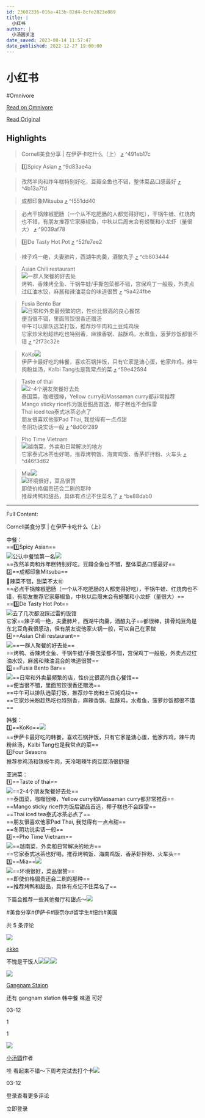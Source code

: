 ```yaml
---
id: 23602336-016a-413b-82d4-8cfe2823e889
title: |
  小红书
author: |
  小汤圆关注
date_saved: 2023-08-14 11:57:47
date_published: 2022-12-27 19:00:00
---
```


# 小红书
#Omnivore

[Read on Omnivore](https://omnivore.app/me/http-xhslink-com-d-gl-kpt-189f4c46106)

[Read Original](http://xhslink.com/dGLKpt)

## Highlights

> Cornell美食分享 | 在伊萨卡吃什么（上） [⤴️](https://omnivore.app/me/http-xhslink-com-d-gl-kpt-189f4c46106#491eb17c-42c6-4d04-9137-565f4cd484e3)  ^491eb17c

> 1️⃣Spicy Asian [⤴️](https://omnivore.app/me/http-xhslink-com-d-gl-kpt-189f4c46106#9d83ae4a-944d-46e5-84d5-e8e60cfdb1f8)  ^9d83ae4a

> 孜然羊肉和炸年糕特别好吃，豆瓣全鱼也不错，整体菜品口感最好 [⤴️](https://omnivore.app/me/http-xhslink-com-d-gl-kpt-189f4c46106#4b13a7fd-9dae-4745-84b6-ffb8ca152fe0)  ^4b13a7fd

> 成都印象Mitsuba [⤴️](https://omnivore.app/me/http-xhslink-com-d-gl-kpt-189f4c46106#f551dd40-09ba-4c36-9241-37c4993f7d87)  ^f551dd40

> 必点干锅辣椒肥肠（一个从不吃肥肠的人都觉得好吃），干锅牛蛙、红烧肉也不错，有朋友推荐它家藤椒鱼，中秋以后周末会有螃蟹和小龙虾（量很大） [⤴️](https://omnivore.app/me/http-xhslink-com-d-gl-kpt-189f4c46106#9039af78-f426-4c0e-90e3-76e9c38fd196)  ^9039af78

> 3️⃣De Tasty Hot Pot [⤴️](https://omnivore.app/me/http-xhslink-com-d-gl-kpt-189f4c46106#52fe7ee2-269e-4f86-be6d-59af3d417186)  ^52fe7ee2

> 辣子鸡一绝，夫妻肺片，西湖牛肉羹，酒酿丸子 [⤴️](https://omnivore.app/me/http-xhslink-com-d-gl-kpt-189f4c46106#cb803444-3afa-4fbb-af10-8abd0f2715f2)  ^cb803444

> Asian Chili restaurant  
> ![](https://proxy-prod.omnivore-image-cache.app/0x0,syaPP_WGcJ7TXZoyyW-EpGWvZBqvMVG8-1p0__oB4Yag/https://picasso-static.xiaohongshu.com/fe-platform/b98fbe9d7371faf3ff43342f166297cf6446531d.png)一群人聚餐的好去处  
> 烤鸭、香辣烤全鱼、干锅牛蛙/手撕包菜都不错，宫保鸡丁一般般，外卖点过红油水饺，麻酱和辣油混合的味道很赞 [⤴️](https://omnivore.app/me/http-xhslink-com-d-gl-kpt-189f4c46106#9a424fbe-f835-4a03-aebb-0cdb5879f578)  ^9a424fbe

> Fusia Bento Bar  
> ![](https://proxy-prod.omnivore-image-cache.app/0x0,syaPP_WGcJ7TXZoyyW-EpGWvZBqvMVG8-1p0__oB4Yag/https://picasso-static.xiaohongshu.com/fe-platform/b98fbe9d7371faf3ff43342f166297cf6446531d.png)日常和外卖最频繁的店，性价比很高的良心餐馆  
> 便当很不错，里面煎饺很香还赠汤  
> 中午可以排队选菜打饭，推荐炒牛肉和土豆炖鸡块  
> 它家炒米粉趁热吃也特别香，麻辣香锅、盐酥鸡，水煮鱼，菠萝炒饭都很不错 [⤴️](https://omnivore.app/me/http-xhslink-com-d-gl-kpt-189f4c46106#2f73c32e-0b7d-4758-ab46-37fb17615927)  ^2f73c32e

> KoKo![](https://proxy-prod.omnivore-image-cache.app/0x0,sb9CK3OiEIY6g2rFLBGg_3YToxT9FRZWrqN7gPHvGDPI/https://picasso-static.xiaohongshu.com/fe-platform/1b81c5ec3f7006f6b8baf7c006773f5f9d1ab6d7.png)  
> 伊萨卡最好吃的韩餐，喜欢石锅拌饭，只有它家是溏心蛋，他家炸鸡，辣牛肉粉丝汤，Kalbi Tang也是我常点的菜 [⤴️](https://omnivore.app/me/http-xhslink-com-d-gl-kpt-189f4c46106#59e42594-58cb-4a10-b001-2ed74d3537d7)  ^59e42594

> Taste of thai  
> ![](https://proxy-prod.omnivore-image-cache.app/0x0,syaPP_WGcJ7TXZoyyW-EpGWvZBqvMVG8-1p0__oB4Yag/https://picasso-static.xiaohongshu.com/fe-platform/b98fbe9d7371faf3ff43342f166297cf6446531d.png)2-4个朋友聚餐好去处  
> 泰国菜，咖喱很棒，Yellow curry和Massaman curry都非常推荐  
> Mango sticky rice作为饭后甜品首选，椰子糕也不会踩雷  
> Thai iced tea泰式冰茶必点了  
> 朋友很喜欢他家Pad Thai, 我觉得有一点点甜  
> 冬阴功说实话一般 [⤴️](https://omnivore.app/me/http-xhslink-com-d-gl-kpt-189f4c46106#8d06f289-bdca-42c6-a254-b9b4089b954d)  ^8d06f289

> Pho Time Vietnam  
> ![](https://proxy-prod.omnivore-image-cache.app/0x0,syaPP_WGcJ7TXZoyyW-EpGWvZBqvMVG8-1p0__oB4Yag/https://picasso-static.xiaohongshu.com/fe-platform/b98fbe9d7371faf3ff43342f166297cf6446531d.png)越南菜，外卖和日常解决的地方  
> 它家泰式冰茶也好喝，推荐烤鸭饭、海南鸡饭、香茅虾拌粉、火车头 [⤴️](https://omnivore.app/me/http-xhslink-com-d-gl-kpt-189f4c46106#d46f3d82-598c-46b9-b316-96ba4b995aae)  ^d46f3d82

> Mia![](https://proxy-prod.omnivore-image-cache.app/0x0,sb9CK3OiEIY6g2rFLBGg_3YToxT9FRZWrqN7gPHvGDPI/https://picasso-static.xiaohongshu.com/fe-platform/1b81c5ec3f7006f6b8baf7c006773f5f9d1ab6d7.png)  
> ![](https://proxy-prod.omnivore-image-cache.app/0x0,syaPP_WGcJ7TXZoyyW-EpGWvZBqvMVG8-1p0__oB4Yag/https://picasso-static.xiaohongshu.com/fe-platform/b98fbe9d7371faf3ff43342f166297cf6446531d.png)环境很好，菜品很赞  
> 即使价格偏贵还会二刷的那种  
> 推荐烤鸭和甜品，具体有点记不住菜名了 [⤴️](https://omnivore.app/me/http-xhslink-com-d-gl-kpt-189f4c46106#be88dab0-d827-46d8-8163-b3b7836d6cb6)  ^be88dab0


--- 

Full Content: 

Cornell美食分享 | 在伊萨卡吃什么（上）

中餐：  
==1️⃣Spicy Asian==  
![](https://proxy-prod.omnivore-image-cache.app/0x0,syaPP_WGcJ7TXZoyyW-EpGWvZBqvMVG8-1p0__oB4Yag/https://picasso-static.xiaohongshu.com/fe-platform/b98fbe9d7371faf3ff43342f166297cf6446531d.png)公认中餐馆第一名![](https://proxy-prod.omnivore-image-cache.app/0x0,sb9CK3OiEIY6g2rFLBGg_3YToxT9FRZWrqN7gPHvGDPI/https://picasso-static.xiaohongshu.com/fe-platform/1b81c5ec3f7006f6b8baf7c006773f5f9d1ab6d7.png)  
==孜然羊肉和炸年糕特别好吃，豆瓣全鱼也不错，整体菜品口感最好==  
2️⃣==成都印象Mitsuba==  
🌟辣菜不错，甜菜不太🉑  
==必点干锅辣椒肥肠（一个从不吃肥肠的人都觉得好吃），干锅牛蛙、红烧肉也不错，有朋友推荐它家藤椒鱼，中秋以后周末会有螃蟹和小龙虾（量很大）==  
==3️⃣De Tasty Hot Pot==  
![](https://proxy-prod.omnivore-image-cache.app/0x0,syaPP_WGcJ7TXZoyyW-EpGWvZBqvMVG8-1p0__oB4Yag/https://picasso-static.xiaohongshu.com/fe-platform/b98fbe9d7371faf3ff43342f166297cf6446531d.png)去了几次都没踩过雷的饭馆  
它家==辣子鸡一绝，夫妻肺片，西湖牛肉羹，酒酿丸子==都很棒，排骨炖豆角是东北豆角我很感动，但有朋友说他家火锅一般，可以自己在家做  
4️⃣==Asian Chili restaurant==  
![](https://proxy-prod.omnivore-image-cache.app/0x0,syaPP_WGcJ7TXZoyyW-EpGWvZBqvMVG8-1p0__oB4Yag/https://picasso-static.xiaohongshu.com/fe-platform/b98fbe9d7371faf3ff43342f166297cf6446531d.png)==一群人聚餐的好去处==  
==烤鸭、香辣烤全鱼、干锅牛蛙/手撕包菜都不错，宫保鸡丁一般般，外卖点过红油水饺，麻酱和辣油混合的味道很赞==  
5️⃣==Fusia Bento Bar==  
![](https://proxy-prod.omnivore-image-cache.app/0x0,syaPP_WGcJ7TXZoyyW-EpGWvZBqvMVG8-1p0__oB4Yag/https://picasso-static.xiaohongshu.com/fe-platform/b98fbe9d7371faf3ff43342f166297cf6446531d.png)==日常和外卖最频繁的店，性价比很高的良心餐馆==  
==便当很不错，里面煎饺很香还赠汤==  
==中午可以排队选菜打饭，推荐炒牛肉和土豆炖鸡块==  
==它家炒米粉趁热吃也特别香，麻辣香锅、盐酥鸡，水煮鱼，菠萝炒饭都很不错==

韩餐：  
1️⃣==KoKo==![](https://proxy-prod.omnivore-image-cache.app/0x0,sb9CK3OiEIY6g2rFLBGg_3YToxT9FRZWrqN7gPHvGDPI/https://picasso-static.xiaohongshu.com/fe-platform/1b81c5ec3f7006f6b8baf7c006773f5f9d1ab6d7.png)  
==伊萨卡最好吃的韩餐，喜欢石锅拌饭，只有它家是溏心蛋，他家炸鸡，辣牛肉粉丝汤，Kalbi Tang也是我常点的菜==  
2️⃣Four Seasons  
推荐参鸡汤和铁板牛肉，天冷喝辣牛肉豆腐汤很舒服

亚洲菜：  
1️⃣==Taste of thai==  
![](https://proxy-prod.omnivore-image-cache.app/0x0,syaPP_WGcJ7TXZoyyW-EpGWvZBqvMVG8-1p0__oB4Yag/https://picasso-static.xiaohongshu.com/fe-platform/b98fbe9d7371faf3ff43342f166297cf6446531d.png)==2-4个朋友聚餐好去处==  
==泰国菜，咖喱很棒，Yellow curry和Massaman curry都非常推荐==  
==Mango sticky rice作为饭后甜品首选，椰子糕也不会踩雷==  
==Thai iced tea泰式冰茶必点了==  
==朋友很喜欢他家Pad Thai, 我觉得有一点点甜==  
==冬阴功说实话一般==  
2️⃣==Pho Time Vietnam==  
![](https://proxy-prod.omnivore-image-cache.app/0x0,syaPP_WGcJ7TXZoyyW-EpGWvZBqvMVG8-1p0__oB4Yag/https://picasso-static.xiaohongshu.com/fe-platform/b98fbe9d7371faf3ff43342f166297cf6446531d.png)==越南菜，外卖和日常解决的地方==  
==它家泰式冰茶也好喝，推荐烤鸭饭、海南鸡饭、香茅虾拌粉、火车头==  
3️⃣==Mia==![](https://proxy-prod.omnivore-image-cache.app/0x0,sb9CK3OiEIY6g2rFLBGg_3YToxT9FRZWrqN7gPHvGDPI/https://picasso-static.xiaohongshu.com/fe-platform/1b81c5ec3f7006f6b8baf7c006773f5f9d1ab6d7.png)  
![](https://proxy-prod.omnivore-image-cache.app/0x0,syaPP_WGcJ7TXZoyyW-EpGWvZBqvMVG8-1p0__oB4Yag/https://picasso-static.xiaohongshu.com/fe-platform/b98fbe9d7371faf3ff43342f166297cf6446531d.png)==环境很好，菜品很赞==  
==即使价格偏贵还会二刷的那种==  
==推荐烤鸭和甜品，具体有点记不住菜名了==

下篇会推荐一些其他餐厅和甜点～![](https://proxy-prod.omnivore-image-cache.app/0x0,sd8qNg0YNtVdQnvbqmkO-e41eyxlqDLW8J1VC8ETycHg/https://picasso-static.xiaohongshu.com/fe-platform/aed28089f6578522cd490f636955efe6dd27da38.png)

#美食分享#伊萨卡#康奈尔#留学生#纽约#美国

共 5 条评论

[![](https://proxy-prod.omnivore-image-cache.app/0x0,sJIYOVDZ38NSQzYIsKtnyJxFRF73Mg-I_DAo1hD2BA6o/https://sns-avatar-qc.xhscdn.com/avatar/5fafcbe7551ff800011198e0.jpg?imageView2/2/w/120/format/jpg|imageMogr2/strip)](http://xhslink.com/user/profile/5fafcb8900000000010015e6)

[ekko](http://xhslink.com/user/profile/5fafcb8900000000010015e6)

不愧是干饭人![](https://proxy-prod.omnivore-image-cache.app/0x0,sOfEJC9Oe2C-ibBsTXoP8hIEflwclruD5g8_alxw5Dfs/https://picasso-static.xiaohongshu.com/fe-platform/219fe9d7e40b14dd7a6712203143bb1f9972bc5c.png)![](https://proxy-prod.omnivore-image-cache.app/0x0,sOfEJC9Oe2C-ibBsTXoP8hIEflwclruD5g8_alxw5Dfs/https://picasso-static.xiaohongshu.com/fe-platform/219fe9d7e40b14dd7a6712203143bb1f9972bc5c.png)![](https://proxy-prod.omnivore-image-cache.app/0x0,sOfEJC9Oe2C-ibBsTXoP8hIEflwclruD5g8_alxw5Dfs/https://picasso-static.xiaohongshu.com/fe-platform/219fe9d7e40b14dd7a6712203143bb1f9972bc5c.png)

[![](https://proxy-prod.omnivore-image-cache.app/0x0,sbEWqqk0mUfTev64T_K-hdezTdnbbIqWeg7HcupSc9GQ/https://sns-avatar-qc.xhscdn.com/avatar/640945e700000000290179f3.jpg?imageView2/2/w/120/format/jpg|imageMogr2/strip)](http://xhslink.com/user/profile/640945e700000000290179f3)

[Gangnam Staion](http://xhslink.com/user/profile/640945e700000000290179f3)

还有 gangnam station 韩中餐 味道 可好

03-12

1

1

[![](https://proxy-prod.omnivore-image-cache.app/0x0,sBDF45CKEHTKCdY3SwDkJ883yOr2n9_CrzHR5vTrOH38/https://sns-avatar-qc.xhscdn.com/avatar/62976b22072f657c8bef6a5f.jpg?imageView2/2/w/120/format/jpg|imageMogr2/strip)](http://xhslink.com/user/profile/5f9412d10000000001007726)

[小汤圆](http://xhslink.com/user/profile/5f9412d10000000001007726)作者

哇 看起来不错～下周考完试去打个卡![](https://proxy-prod.omnivore-image-cache.app/0x0,sb9CK3OiEIY6g2rFLBGg_3YToxT9FRZWrqN7gPHvGDPI/https://picasso-static.xiaohongshu.com/fe-platform/1b81c5ec3f7006f6b8baf7c006773f5f9d1ab6d7.png)

03-12

登录查看更多评论

立即登录
